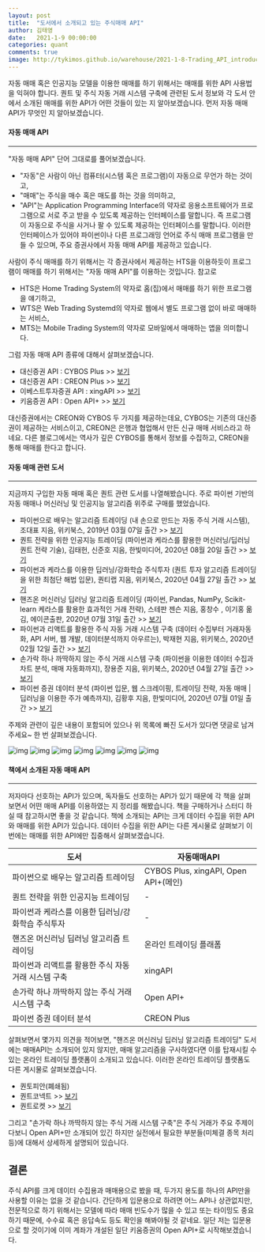 ```yaml
---
layout: post
title:  "도서에서 소개되고 있는 주식매매 API"
author: 김태영 
date:   2021-1-9 00:00:00
categories: quant
comments: true
image: http://tykimos.github.io/warehouse/2021-1-8-Trading_API_introduced_in_books_title1.png
---
```


자동 매매 혹은 인공지능 모델을 이용한 매매를 하기 위해서는 매매를 위한 API 사용법을 익혀야 합니다. 퀀트 및 주식 자동 거래 시스템 구축에 관련된 도서 정보와 각 도서 안에서 소개된 매매를 위한 API가 어떤 것들이 있는 지 알아보겠습니다. 먼저 자동 매매 API가 무엇인 지 알아보겠습니다.

#### 자동 매매 API
---

"자동 매매 API" 단어 그대로를 풀어보겠습니다. 
- "자동"은 사람이 아닌 컴퓨터(시스템 혹은 프로그램)이 자동으로 무언가 하는 것이고,
- "매매"는 주식을 매수 혹은 매도를 하는 것을 의미하고, 
- "API"는 Application Programming Interface의 약자로 응용소프트웨어가 프로그램으로 서로 주고 받을 수 있도록 제공하는 인터페이스를 말합니다. 
즉 프로그램이 자동으로 주식을 사거나 팔 수 있도록 제공하는 인터페이스를 말합니다. 이러한 인터페이스가 있어야 파이썬이나 다른 프로그래밍 언어로 주식 매매 프로그램을 만들 수 있으며, 주요 증권사에서 자동 매매 API를 제공하고 있습니다. 

사람이 주식 매매를 하기 위해서는 각 증권사에서 제공하는 HTS을 이용하듯이 프로그램이 매매를 하기 위해서는 "자동 매매 API"를 이용하는 것입니다. 참고로
- HTS은 Home Trading System의 약자로 홈(집)에서 매매를 하기 위한 프로그램을 얘기하고, 
- WTS은 Web Trading Systemd의 약자로 웹에서 별도 프로그램 없이 바로 매매하는 서비스,
- MTS는 Mobile Trading System의 약자로 모바일에서 매매하는 앱을 의미합니다.

그럼 자동 매매 API 종류에 대해서 살펴보겠습니다. 

- 대신증권 API : CYBOS Plus >> [보기](https://money2.daishin.com/E5/WTS/Customer/GuideTrading/DW_CybosPlus_Page.aspx?p=8812&v=8632&m=9508)
- 대신증권 API : CREON Plus >> [보기](https://money2.creontrade.com/E5/WTS/Customer/GuideTrading/CW_TradingSystemPlus_Page.aspx?m=9505&p=8815&v=8633)
- 이베스트투자증권 API : xingAPI >> [보기](https://www.ebestsec.co.kr/xingapi)
- 키움증권 API : Open API+ >> [보기](https://www3.kiwoom.com/nkw.templateFrameSet.do?m=m1408010600)

대신증권에서는 CREON와 CYBOS 두 가지를 제공하는데요, CYBOS는 기존의 대신증권이 제공하는 서비스이고, CREON은 은행과 협업해서 만든 신규 매매 서비스라고 하네요. 다른 블로그에서는 역사가 깊은 CYBOS를 통해서 정보를 수집하고, CREON을 통해 매매를 한다고 합니다.

#### 자동 매매 관련 도서
---

지금까지 구입한 자동 매매 혹은 퀀트 관련 도서를 나열해봤습니다. 주로 파이썬 기반의 자동 매매나 머신러닝 및 인공지능 알고리즘 위주로 구매를 했었습니다.

* 파이썬으로 배우는 알고리즘 트레이딩 (내 손으로 만드는 자동 주식 거래 시스템), 조대표 지음, 위키북스, 2019년 03월 07일 출간 >> [보기](http://www.kyobobook.co.kr/product/detailViewKor.laf?ejkGb=KOR&mallGb=KOR&barcode=9791158391461&orderClick=LAG&Kc=)
* 퀀트 전략을 위한 인공지능 트레이딩 (파이썬과 케라스를 활용한 머신러닝/딥러닝 퀀트 전략 기술), 김태헌, 신준호 지음, 한빛미디어, 2020년 08월 20일 출간 >> [보기](http://www.kyobobook.co.kr/product/detailViewKor.laf?ejkGb=KOR&mallGb=KOR&barcode=9791162243312&orderClick=LEa&Kc=)
* 파이썬과 케라스를 이용한 딥러닝/강화학습 주식투자 (퀀트 투자 알고리즘 트레이딩을 위한 최첨단 해법 입문), 퀀티랩 지음, 위키북스, 2020년 04월 27일 출간 >> [보기](http://www.kyobobook.co.kr/product/detailViewKor.laf?ejkGb=KOR&mallGb=KOR&barcode=9791158392031&orderClick=LEa&Kc=)
* 핸즈온 머신러닝 딥러닝 알고리즘 트레이딩 (파이썬, Pandas, NumPy, Scikit-learn 케라스를 활용한 효과적인 거래 전략), 스테판 젠슨 지음, 홍창수 , 이기홍 옮김, 에이콘출판, 2020년 07월 31일 출간 >> [보기](http://www.kyobobook.co.kr/product/detailViewKor.laf?ejkGb=KOR&mallGb=KOR&barcode=9791161754321&orderClick=LEa&Kc=)
* 파이썬과 리액트를 활용한 주식 자동 거래 시스템 구축 (데이터 수집부터 거래자동화, API 서버, 웹 개발, 데이터분석까지 아우르는), 박재현 지음, 위키북스, 2020년 02월 12일 출간 >> [보기](http://www.kyobobook.co.kr/product/detailViewKor.laf?ejkGb=KOR&mallGb=KOR&barcode=9791158391881&orderClick=LAG&Kc=)
* 손가락 하나 까딱하지 않는 주식 거래 시스템 구축 (파이썬을 이용한 데이터 수집과 차트 분석, 매매 자동화까지), 장용준 지음, 위키북스, 2020년 04월 27일 출간 >> [보기](http://www.kyobobook.co.kr/product/detailViewKor.laf?ejkGb=KOR&mallGb=KOR&barcode=9791158392024&orderClick=LEa&Kc=)
* 파이썬 증권 데이터 분석 (파이썬 입문, 웹 스크레이핑, 트레이딩 전략, 자동 매매 | 딥러닝을 이용한 주가 예측까지), 김황후 지음, 한빛미디어, 2020년 07월 01일 출간 >> [보기](http://www.kyobobook.co.kr/product/detailViewKor.laf?ejkGb=KOR&mallGb=KOR&barcode=9791162243206&orderClick=LAG&Kc=)

주제와 관련이 깊은 내용이 포함되어 있으나 위 목록에 빠진 도서가 있다면 댓글로 남겨주세요~ 한 번 살펴보겠습니다.

![img](http://image.kyobobook.co.kr/images/book/large/461/l9791158391461.jpg) ![img](http://image.kyobobook.co.kr/images/book/large/312/l9791162243312.jpg) ![img](http://image.kyobobook.co.kr/images/book/large/031/l9791158392031.jpg) ![img](http://image.kyobobook.co.kr/images/book/large/321/l9791161754321.jpg) ![img](http://image.kyobobook.co.kr/images/book/large/881/l9791158391881.jpg) ![img](http://image.kyobobook.co.kr/images/book/large/024/l9791158392024.jpg) ![img](http://image.kyobobook.co.kr/images/book/large/206/l9791162243206.jpg)


#### 책에서 소개된 자동 매매 API
---
저자마다 선호하는 API가 있으며, 독자들도 선호하는 API가 있기 때문에 각 책을 살펴보면서 어떤 매매 API를 이용하였는 지 정리를 해봤습니다. 책을 구매하거나 스터디 하실 때 참고하시면 좋을 것 같습니다. 책에 소개되는 API는 크게 데이터 수집을 위한 API와 매매를 위한 API가 있습니다. 데이터 수집을 위한 API는 다른 게시물로 살펴보기 이번에는 매매를 위한 API에만 집중해서 살펴보겠습니다.

|도서|자동매매API|
|-|-|
|파이썬으로 배우는 알고리즘 트레이딩|CYBOS Plus, xingAPI, Open API+(메인)|
|퀀트 전략을 위한 인공지능 트레이딩|-|
|파이썬과 케라스를 이용한 딥러닝/강화학습 주식투자|-|
|핸즈온 머신러닝 딥러닝 알고리즘 트레이딩|온라인 트레이딩 플래폼|
|파이썬과 리액트를 활용한 주식 자동 거래 시스템 구축|xingAPI|
|손가락 하나 까딱하지 않는 주식 거래 시스템 구축|Open API+|
|파이썬 증권 데이터 분석|CREON Plus|

살펴보면서 몇가지 의견을 적어보면, "핸즈온 머신러닝 딥러닝 알고리즘 트레이딩" 도서에는 매매API는 소개되어 있지 않지만, 매매 알고리즘을 구사하였다면 이를 탑재시킬 수 있는 온라인 트레이딩 플랫폼이 소개되고 있습니다. 이러한 온라인 트레이딩 플랫폼도 다른 게시물로 살펴보겠습니다.
* 퀀토피안(폐쇄됨)
* 퀀트코넥트 >> [보기](https://www.quantconnect.com/)
* 퀀트로켓 >> [보기](https://www.quantrocket.com/)

그리고 "손가락 하나 까딱하지 않는 주식 거래 시스템 구축"은 주식 거래가 주요 주제이다보니 Open API+만 소개되어 있긴 하지만 실전에서 필요한 부분들(미체결 종목 처리 등)에 대해서 상세하게 설명되어 있습니다.

결론
---
주식 API를 크게 데이터 수집용과 매매용으로 봤을 때, 두가지 용도를 하나의 API만을 사용할 이유는 없을 것 같습니다. 간단하게 입문용으로 하려면 어느 API나 상관없지만, 전문적으로 하기 위해서는 모델에 따라 매매 빈도수가 많을 수 있고 또는 타이밍도 중요하기 때문에, 수수료 혹은 응답속도 등도 확인을 해봐야될 것 같네요. 일단 저는 입문용으로 할 것이기에 이미 계좌가 개설된 일단 키움증권의 Open API+로 시작해보겠습니다.
